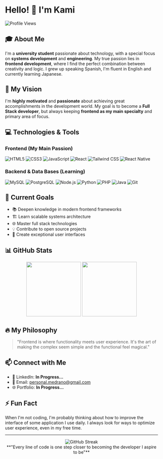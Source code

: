 # Hello! 👋 I'm Kami

![Profile Views](https://komarev.com/ghpvc/?username=KamiDeveloper&color=brightgreen)

## 🎓 About Me

I'm a **university student** passionate about technology, with a special focus on **systems development** and **engineering**. My true passion lies in **frontend development**, where I find the perfect combination between creativity and logic.
I grew up speaking Spanish, I'm fluent in English and currently learning Japanese.

## 🚀 My Vision

I'm **highly motivated** and **passionate** about achieving great accomplishments in the development world. My goal is to become a **Full Stack developer**, but always keeping **frontend as my main specialty** and primary area of focus.

## 💻 Technologies & Tools

### Frontend (My Main Passion)
![HTML5](https://img.shields.io/badge/-HTML5-E34F26?style=flat-square&logo=html5&logoColor=white)
![CSS3](https://img.shields.io/badge/-CSS3-1572B6?style=flat-square&logo=css3)
![JavaScript](https://img.shields.io/badge/-JavaScript-F7DF1E?style=flat-square&logo=javascript&logoColor=black)
![React](https://img.shields.io/badge/-React-61DAFB?style=flat-square&logo=react&logoColor=black)
![Tailwind CSS](https://img.shields.io/badge/-Tailwind%20CSS-06B6D4?style=flat-square&logo=tailwindcss&logoColor=white)
![React Native](https://img.shields.io/badge/-React%20Native-61DAFB?style=flat-square&logo=react&logoColor=black)

### Backend & Data Bases (Learning)
![MySQL](https://img.shields.io/badge/-MySQL-4479A1?style=flat-square&logo=mysql&logoColor=white)
![PostgreSQL](https://img.shields.io/badge/-PostgreSQL-336791?style=flat-square&logo=postgresql&logoColor=white)
![Node.js](https://img.shields.io/badge/-Node.js-339933?style=flat-square&logo=node.js&logoColor=white)
![Python](https://img.shields.io/badge/-Python-3776AB?style=flat-square&logo=python&logoColor=white)
![PHP](https://img.shields.io/badge/-PHP-777BB4?style=flat-square&logo=php&logoColor=white)
![Java](https://img.shields.io/badge/-Java-007396?style=flat-square&logo=java&logoColor=white)
![Git](https://img.shields.io/badge/-Git-F05032?style=flat-square&logo=git&logoColor=white)

## 🎯 Current Goals

- 📚 Deepen knowledge in modern frontend frameworks
- 🏗️ Learn scalable systems architecture
- 🌐 Master full stack technologies
- 💡 Contribute to open source projects
- 🎨 Create exceptional user interfaces

## 📊 GitHub Stats

<div align="center">
  <img height="180em" src="https://github-readme-stats.vercel.app/api?username=KamiDeveloper&show_icons=true&theme=tokyonight&include_all_commits=true&count_private=true"/>
  <img height="180em" src="https://github-readme-stats.vercel.app/api/top-langs/?username=KamiDeveloper&layout=compact&langs_count=7&theme=tokyonight"/>
</div>

## 🔥 My Philosophy

> "Frontend is where functionality meets user experience. It's the art of making the complex seem simple and the functional feel magical."

## 📫 Connect with Me

- 💼 LinkedIn: **In Progress...**
- 📧 Email: personal.medrano@gmail.com
- 🌐 Portfolio: **In Progress...**

## ⚡ Fun Fact

When I'm not coding, I'm probably thinking about how to improve the interface of some application I use daily. I always look for ways to optimize user experience, even in my free time.

---
<div align="center">
  <img src="https://github-readme-streak-stats.herokuapp.com/?user=KamiDeveloper&theme=tokyonight" alt="GitHub Streak" />
</div>

<div align="center">
**"Every line of code is one step closer to becoming the developer I aspire to be"**
</div>
